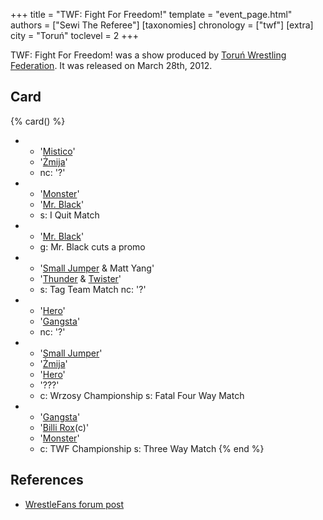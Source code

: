 +++
title = "TWF: Fight For Freedom!"
template = "event_page.html"
authors = ["Sewi The Referee"]
[taxonomies]
chronology = ["twf"]
[extra]
city = "Toruń"
toclevel = 2
+++

TWF: Fight For Freedom! was a show produced by [Toruń Wrestling Federation](@/o/twf.md). It was released on March 28th, 2012.

## Card

{% card() %}
- - '[Mistico](@/w/mistico.md)'
  - '[Żmija](@/w/zmija.md)'
  - nc: '?'
- - '[Monster](@/w/chris-hunter.md)'
  - '[Mr. Black](@/w/mr-black.md)'
  - s: I Quit Match
- - '[Mr. Black](@/w/mr-black.md)'
  - g: Mr. Black cuts a promo
- - '[Small Jumper](@/w/small-jumper.md) & Matt Yang'
  - '[Thunder](@/w/thunder.md) & [Twister](@/w/twister.md)'
  - s: Tag Team Match
    nc: '?'
- - '[Hero](@/w/pj-blake.md)'
  - '[Gangsta](@/w/gangsta.md)'
  - nc: '?'
- - '[Small Jumper](@/w/small-jumper.md)'
  - '[Żmija](@/w/zmija.md)'
  - '[Hero](@/w/pj-blake.md)'
  - '???'
  - c: Wrzosy Championship
    s: Fatal Four Way Match
- - '[Gangsta](@/w/gangsta.md)'
  - '[Billi Rox](@/w/corin-mear.md)(c)' 
  - '[Monster](@/w/chris-hunter.md)'
  - c: TWF Championship
    s: Three Way Match
{% end %}

## References

* [WrestleFans forum post](https://wrestlefans.pl/forum/viewtopic.php?f=59&t=28746)
